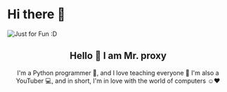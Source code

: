 # Hi there 👋

<img src="https://user-images.githubusercontent.com/112483091/187425702-72de783a-c79b-4c42-949b-46f78778d95a.svg" alt="Just for Fun :D">

<h2 align="center">Hello 👋 I am Mr. proxy</h2>
<p align="center">I'm a Python programmer 🐍, and I love teaching everyone 🎯 I'm also a YouTuber 💻, and in short, I'm in love with the world of computers ☺️❤️</p>
